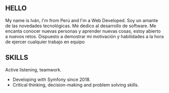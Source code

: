 ## HELLO

 My name is Iván, I'm from Perú and I'm a Web Developed.
 Soy un amante de las novedades tecnológicas. Me dedico al desarrollo de software.
Me encanta conocer nuevas personas y aprender nuevas cosas, estoy abierto a nuevos retos. Dispuesto a demostrar mi motivación y habilidades a la hora de ejercer cualquier trabajo en equipo

## SKILLS

Active listening, teamwork. 
* Developing with Symfony since 2018.
* Critical thinking, decision-making and problem solving skills.


